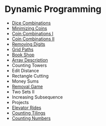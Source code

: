 # Dynamic Programming
 - [Dice Combinations](DiceCombinations.cpp)
 - [Minimizing Coins](MinimizingCoins.cpp)
 - [Coin Combinations I](CoinCombinationsI.cpp)
 - [Coin Combinations II](CoinCombinationsII.cpp)
 - [Removing Digits](RemovingDigits.cpp)
 - [Grid Paths](GridPaths.cpp)
 - [Book Shop](BookShop.cpp)
 - [Array Description](ArrayDescription.cpp)
 - Counting Towers
 - Edit Distance
 - Rectangle Cutting
 - Money Sums
 - [Removal Game](RemovalGame.cpp)
 - Two Sets II
 - Increasing Subsequence
 - Projects
 - [Elevator Rides](ElevatorRides.cpp)
 - [Counting Tilings](CountingTilings.cpp)
 - [Counting Numbers](CountingNumbers.cpp)
